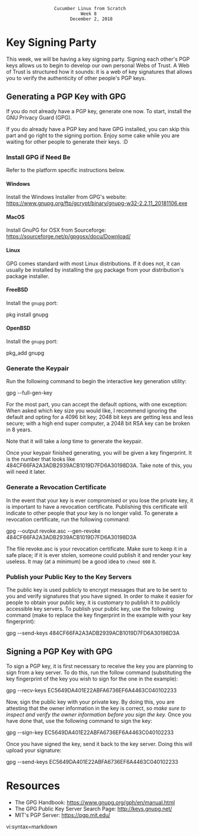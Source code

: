                       Cucumber Linux from Scratch
                                Week 8
                            December 2, 2018

# Key Signing Party

This week, we will be having a key signing party. Signing each other's PGP keys allows us to begin to develop our own personal Webs of Trust. A Web of Trust is structured how it sounds: it is a web of key signatures that allows you to verify the authenticity of other people's PGP keys.

## Generating a PGP Key with GPG

If you do not already have a PGP key, generate one now. To start, install the GNU Privacy Guard (GPG).

If you do already have a PGP key and have GPG installed, you can skip this part and go right to the signing portion. Enjoy some cake while you are waiting for other people to generate their keys. :D

### Install GPG if Need Be

Refer to the platform specific instructions below.

#### Windows

Install the Windows Installer from GPG's website: https://www.gnupg.org/ftp/gcrypt/binary/gnupg-w32-2.2.11_20181106.exe

#### MacOS

Install GnuPG for OSX from Sourceforge: https://sourceforge.net/p/gpgosx/docu/Download/

#### Linux

GPG comes standard with most Linux distributions. If it does not, it can usually be installed by installing the `gpg` package from your distribution's package installer.

#### FreeBSD

Install the `gnupg` port:

  pkg install gnupg

#### OpenBSD

Install the `gnupg` port:

  pkg_add gnupg

### Generate the Keypair

Run the following command to begin the interactive key generation utility:

  gpg --full-gen-key

For the most part, you can accept the default options, with one exception:
When asked which key size you would like, I recommend ignoring the default and opting for a 4096 bit key; 2048 bit keys are getting less and less secure; with a high end super computer, a 2048 bit RSA key can be broken in 8 years.

Note that it will take a *long* time to generate the keypair.

Once your keypair finished generating, you will be given a key fingerprint. It is the number that looks like 484CF66FA2A3ADB2939ACB1019D7FD6A30198D3A. Take note of this, you will need it later.

### Generate a Revocation Certificate

In the event that your key is ever compromised or you lose the private key, it is important to have a revocation certificate. Publishing this certificate will indicate to other people that your key is no longer valid. To generate a revocation certificate, run the following command:

  gpg --output revoke.asc --gen-revoke 484CF66FA2A3ADB2939ACB1019D7FD6A30198D3A

The file revoke.asc is your revocation certificate. Make sure to keep it in a safe place; if it is ever stolen, someone could publish it and render your key useless. It may (at a minimum) be a good idea to `chmod 600` it.

### Publish your Public Key to the Key Servers

The public key is used publicly to encrypt messages that are to be sent to you and verify signatures that you have signed. In order to make it easier for people to obtain your public key, it is customary to publish it to publicly accessible key servers. To publish your public key, use the following command (make to replace the key fingerprint in the example with your key fingerprint):

  gpg --send-keys 484CF66FA2A3ADB2939ACB1019D7FD6A30198D3A

## Signing a PGP Key with GPG

To sign a PGP key, it is first necessary to receive the key you are planning to sign from a key server. To do this, run the follow command (substituting the key fingerprint of the key you wish to sign for the one in the example):

  gpg --recv-keys EC5649DA401E22ABFA6736EF6A4463C040102233

Now, sign the public key with your private key. By doing this, you are attesting that the owner information in the key is correct, so *make sure to inspect and verify the owner information before you sign the key.* Once you have done that, use the following command to sign the key:

  gpg --sign-key EC5649DA401E22ABFA6736EF6A4463C040102233

Once you have signed the key, send it back to the key server. Doing this will upload your signature:

  gpg --send-keys EC5649DA401E22ABFA6736EF6A4463C040102233

# Resources

* The GPG Handbook: https://www.gnupg.org/gph/en/manual.html
* The GPG Public Key Server Search Page: http://keys.gnupg.net/
* MIT's PGP Server: https://pgp.mit.edu/

vi:syntax=markdown

